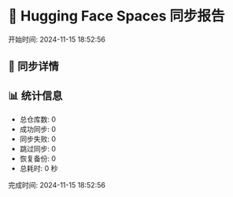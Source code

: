 # 👧 Hugging Face Spaces 同步报告

开始时间: 2024-11-15 18:52:56

## 📝 同步详情

## 📊 统计信息

* 总仓库数: 0
* 成功同步: 0
* 同步失败: 0
* 跳过同步: 0
* 恢复备份: 0
* 总耗时: 0 秒

完成时间: 2024-11-15 18:52:56
